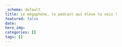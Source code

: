 ```yaml
---
_schema: default
title: Le mégaphone, le podcast qui élève ta voix !
featured: false
date:
hero_img:
categories: []
tags: []
---
```

